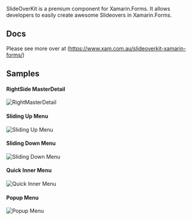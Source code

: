 SlideOverKit is a premium component for Xamarin.Forms. It allows developers to easily create awesome Slideovers in Xamarin.Forms. 

## Docs

Please see more over at (https://www.xam.com.au/slideoverkit-xamarin-forms/)

## Samples

#### RightSide MasterDetail

![RightMasterDetail](http://www.xam.com.au/slideoverkit-xamarin-forms/img/portfolio/RightMasterDetail-iOS.gif)

#### Sliding Up Menu

![Sliding Up Menu](http://www.xam.com.au/slideoverkit-xamarin-forms/img/portfolio/SlideUpMenu-iOS.gif)

#### Sliding Down Menu

![Sliding Down Menu](http://www.xam.com.au/slideoverkit-xamarin-forms/img/portfolio/SlideDownMenuPage-iOS.gif)

#### Quick Inner Menu 

![Quick Inner Menu ](http://www.xam.com.au/slideoverkit-xamarin-forms/img/portfolio/QuickInnerMenuPage-iOS.gif)

#### Popup Menu
![Popup Menu](https://raw.githubusercontent.com/XAM-Consulting/SlideOverKit/master/website/img/portfolio/PopOverPage-iOS.gif)
